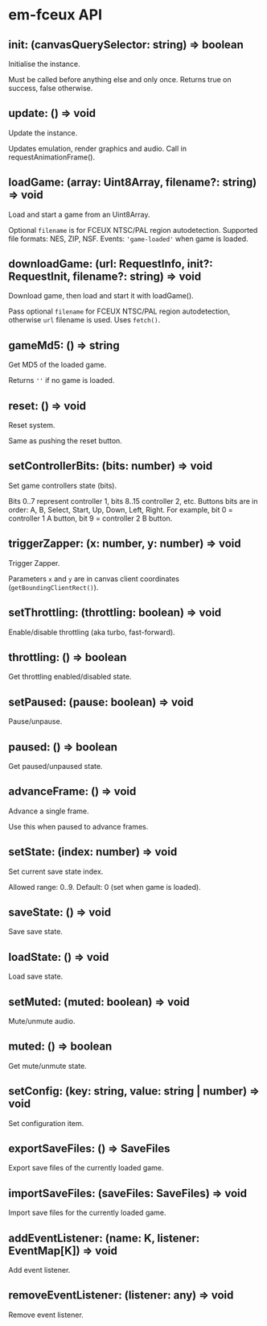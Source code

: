 # em-fceux API

## init: (canvasQuerySelector: string) => boolean

Initialise the instance.

Must be called before anything else and only once. Returns true on success,
false otherwise.

## update: () => void

Update the instance.

Updates emulation, render graphics and audio. Call in requestAnimationFrame().

## loadGame: (array: Uint8Array, filename?: string) => void

Load and start a game from an Uint8Array.

Optional `filename` is for FCEUX NTSC/PAL region autodetection. Supported file
formats: NES, ZIP, NSF. Events: `'game-loaded'` when game is loaded.

## downloadGame: (url: RequestInfo, init?: RequestInit, filename?: string) => void

Download game, then load and start it with loadGame().

Pass optional `filename` for FCEUX NTSC/PAL region autodetection, otherwise
`url` filename is used. Uses `fetch()`.

## gameMd5: () => string

Get MD5 of the loaded game.

Returns `''` if no game is loaded.

## reset: () => void

Reset system.

Same as pushing the reset button.

## setControllerBits: (bits: number) => void

Set game controllers state (bits).

Bits 0..7 represent controller 1, bits 8..15 controller 2, etc. Buttons bits are
in order: A, B, Select, Start, Up, Down, Left, Right. For example, bit 0 =
controller 1 A button, bit 9 = controller 2 B button.

## triggerZapper: (x: number, y: number) => void

Trigger Zapper.

Parameters `x` and `y` are in canvas client coordinates
(`getBoundingClientRect()`).

## setThrottling: (throttling: boolean) => void

Enable/disable throttling (aka turbo, fast-forward).

## throttling: () => boolean

Get throttling enabled/disabled state.

## setPaused: (pause: boolean) => void

Pause/unpause.

## paused: () => boolean

Get paused/unpaused state.

## advanceFrame: () => void

Advance a single frame.

Use this when paused to advance frames.

## setState: (index: number) => void

Set current save state index.

Allowed range: 0..9. Default: 0 (set when game is loaded).

## saveState: () => void

Save save state.

## loadState: () => void

Load save state.

## setMuted: (muted: boolean) => void

Mute/unmute audio.

## muted: () => boolean

Get mute/unmute state.

## setConfig: (key: string, value: string | number) => void

Set configuration item.

## exportSaveFiles: () => SaveFiles

Export save files of the currently loaded game.

## importSaveFiles: (saveFiles: SaveFiles) => void

Import save files for the currently loaded game.

## addEventListener: (name: K, listener: EventMap[K]) => void

Add event listener.

## removeEventListener: (listener: any) => void

Remove event listener.

